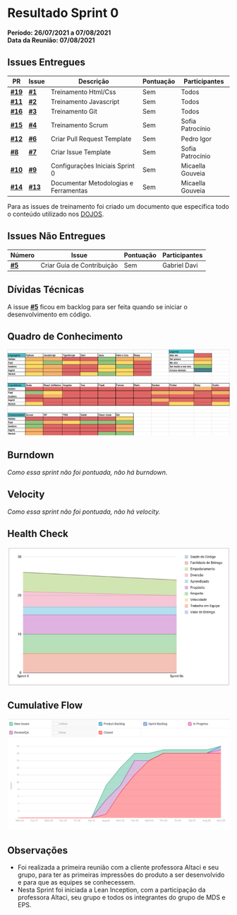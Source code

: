 # Resultado Sprint 0

**Período: 26/07/2021 a 07/08/2021**<br>
**Data da Reunião: 07/08/2021**

## Issues Entregues
| PR | Issue | Descrição | Pontuação | Participantes |
|----|-------|-----------|-----------|---------------|
| [**#19**](https://github.com/fga-eps-mds/2021.1-Linguas-Indigenas-Docs/pull/19) | [**#1**](https://github.com/fga-eps-mds/2021.1-Linguas-Indigenas-Docs/issues/1) | Treinamento Html/Css | Sem | Todos |
| [**#11**](https://github.com/fga-eps-mds/2021.1-Linguas-Indigenas-Docs/pull/11) | [**#2**](https://github.com/fga-eps-mds/2021.1-Linguas-Indigenas-Docs/issues/2) | Treinamento Javascript | Sem | Todos |
| [**#16**](https://github.com/fga-eps-mds/2021.1-Linguas-Indigenas-Docs/pull/16) | [**#3**](https://github.com/fga-eps-mds/2021.1-Linguas-Indigenas-Docs/issues/3) | Treinamento Git | Sem | Todos |
| [**#15**](https://github.com/fga-eps-mds/2021.1-Linguas-Indigenas-Docs/pull/15) | [**#4**](https://github.com/fga-eps-mds/2021.1-Linguas-Indigenas-Docs/issues/4) | Treinamento Scrum | Sem | Sofia Patrocínio |
| [**#12**](https://github.com/fga-eps-mds/2021.1-Linguas-Indigenas-Docs/pull/12) | [**#6**](https://github.com/fga-eps-mds/2021.1-Linguas-Indigenas-Docs/issues/6) | Criar Pull Request Template | Sem | Pedro Igor |
| [**#8**](https://github.com/fga-eps-mds/2021.1-Linguas-Indigenas-Docs/pull/8) | [**#7**](https://github.com/fga-eps-mds/2021.1-Linguas-Indigenas-Docs/issues/7) | Criar Issue Template | Sem | Sofia Patrocínio |
| [**#10**](https://github.com/fga-eps-mds/2021.1-Linguas-Indigenas-Docs/pull/10) | [**#9**](https://github.com/fga-eps-mds/2021.1-Linguas-Indigenas-Docs/issues/9) | Configurações Iniciais Sprint 0 | Sem | Micaella Gouveia |
| [**#14**](https://github.com/fga-eps-mds/2021.1-Linguas-Indigenas-Docs/pull/14) | [**#13**](https://github.com/fga-eps-mds/2021.1-Linguas-Indigenas-Docs/issues/13) | Documentar Metodologias e Ferramentas | Sem | Micaella Gouveia |


Para as issues de treinamento foi criado um documento que especifica todo o conteúdo utilizado nos [DOJOS](../../Dojos/dojos.md).

## Issues Não Entregues
| Número | Issue | Pontuação | Participantes |
|--------|-------|-----------|---------------|
| [**#5**](https://github.com/fga-eps-mds/2021.1-Linguas-Indigenas-Docs/issues/5) | Criar Guia de Contribuição | Sem | Gabriel Davi |

## Dívidas Técnicas
A issue [**#5**](https://github.com/fga-eps-mds/2021.1-Linguas-Indigenas-Docs/issues/5) ficou em backlog para ser feita quando se iniciar o desenvolvimento em código.

## Quadro de Conhecimento
![quadro0b](../../img/quadroConhecimento/quadro0b.png)

## Burndown
*Como essa sprint não foi pontuada, não há burndown.*

## Velocity
*Como essa sprint não foi pontuada, não há velocity.*

## Health Check
![health0](../../img/healthCheck/health0.png)

## Cumulative Flow
![cumulative0](../../img/cumulativeFlow/cumulative0.png)


## Observações
- Foi realizada a primeira reunião com a cliente professora Altaci e seu grupo, para ter as primeiras impressões do produto a ser desenvolvido e para que as equipes se conhecessem.
- Nesta Sprint foi iniciada a Lean Inception, com a participação da professora Altaci, seu grupo e todos os integrantes do grupo de MDS e EPS.